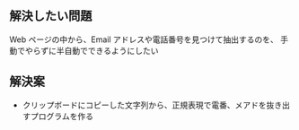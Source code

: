 ##  解決したい問題


Web ページの中から、Email アドレスや電話番号を見つけて抽出するのを、
手動でやらずに半自動でできるようにしたい



## 解決案

* クリップボードにコピーした文字列から、正規表現で電番、メアドを抜き出すプログラムを作る

